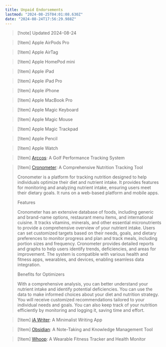 ```yaml
---
title: Unpaid Endorsements
lastmod: "2024-08-25T04:01:08.630Z"
date: "2024-08-24T17:56:29.988Z"
---
```


<!-- markdownlint-disable no-blanks-blockquote -->

> [!note] Updated 2024-08-24

> [!item] Apple AirPods Pro

> [!item] Apple AirTag

> [!item] Apple HomePod mini

> [!item] Apple iPad

> [!item] Apple iPad Pro

> [!item] Apple iPhone

> [!item] Apple MacBook Pro

> [!item] Apple Magic Keyboard

> [!item] Apple Magic Mouse

> [!item] Apple Magic Trackpad

> [!item] Apple Pencil

> [!item] Apple Watch

> [!item] [Arccos](url): A Golf Performance Tracking System

> [!item] [Cronometer](https://cronometer.com/): A Comprehensive Nutrition Tracking Tool
>
> Cronometer is a platform for tracking nutrition designed to help individuals optimize their diet and nutrient intake. It provides features for monitoring and analyzing nutrient intake, ensuring users meet their dietary goals. It runs on a web-based platform and mobile apps.
>
> Features
>
> Cronometer has an extensive database of foods, including generic and brand-name options, restaurant menu items, and international cuisine. It tracks vitamins, minerals, and other essential micronutrients to provide a comprehensive overview of your nutrient intake. Users can set customized targets based on their needs, goals, and dietary preferences to monitor progress and plan and track meals, including portion sizes and frequency. Cronometer provides detailed reports and graphs to help users identify trends, deficiencies, and areas for improvement. The system is compatible with various health and fitness apps, wearables, and devices, enabling seamless data integration.
>
> Benefits for Optimizers
>
> With a comprehensive analysis, you can better understand your nutrient intake and identify potential deficiencies. You can use the data to make informed choices about your diet and nutrition strategy. You will receive customized recommendations tailored to your individual needs and goals. You can also keep track of your nutrition efficiently by monitoring and logging it, saving time and effort.

> [!item] [iA Writer](url): A Minimalist Writing App

> [!item] [Obsidian](url): A Note-Taking and Knowledge Management Tool

> [!item] [Whoop](url): A Wearable Fitness Tracker and Health Monitor
